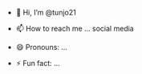 - 👋 Hi, I’m @tunjo21

  

- 📫 How to reach me ... social media
- 😄 Pronouns: ...
- ⚡ Fun fact: ...

<!---
tunjo21/tunjo21 is a ✨ special ✨ repository because its `README.md` (this file) appears on your GitHub profile.
You can click the Preview link to take a look at your changes.
--->
